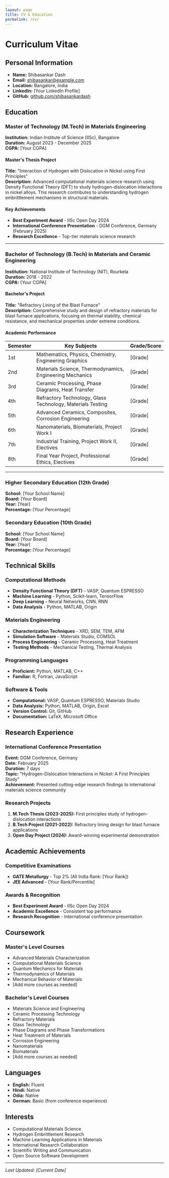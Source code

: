 ```yaml
---
layout: page
title: CV & Education
permalink: /cv/
---
```


# Curriculum Vitae

## Personal Information
- **Name:** Shibasankar Dash
- **Email:** shibasankar@example.com
- **Location:** Bangalore, India
- **LinkedIn:** [Your LinkedIn Profile]
- **GitHub:** [github.com/shibasankardash](https://github.com/shibasankardash)

## Education

### Master of Technology (M.Tech) in Materials Engineering
**Institution:** Indian Institute of Science (IISc), Bangalore  
**Duration:** August 2023 - December 2025  
**CGPA:** [Your CGPA]

#### Master's Thesis Project
**Title:** "Interaction of Hydrogen with Dislocation in Nickel using First Principles"  
**Description:** Advanced computational materials science research using Density Functional Theory (DFT) to study hydrogen-dislocation interactions in nickel alloys. This research contributes to understanding hydrogen embrittlement mechanisms in structural materials.

#### Key Achievements
- **Best Experiment Award** - IISc Open Day 2024
- **International Conference Presentation** - DGM Conference, Germany (February 2025)
- **Research Excellence** - Top-tier materials science research

---

### Bachelor of Technology (B.Tech) in Materials and Ceramic Engineering
**Institution:** National Institute of Technology (NIT), Rourkela  
**Duration:** 2018 - 2022  
**CGPA:** [Your CGPA]

#### Bachelor's Project
**Title:** "Refractory Lining of the Blast Furnace"  
**Description:** Comprehensive study and design of refractory materials for blast furnace applications, focusing on thermal stability, chemical resistance, and mechanical properties under extreme conditions.

#### Academic Performance
| Semester | Key Subjects | Grade/Score |
|----------|--------------|-------------|
| 1st | Mathematics, Physics, Chemistry, Engineering Graphics | [Grade] |
| 2nd | Materials Science, Thermodynamics, Engineering Mechanics | [Grade] |
| 3rd | Ceramic Processing, Phase Diagrams, Heat Transfer | [Grade] |
| 4th | Refractory Technology, Glass Technology, Materials Testing | [Grade] |
| 5th | Advanced Ceramics, Composites, Corrosion Engineering | [Grade] |
| 6th | Nanomaterials, Biomaterials, Project Work I | [Grade] |
| 7th | Industrial Training, Project Work II, Electives | [Grade] |
| 8th | Final Year Project, Professional Ethics, Electives | [Grade] |

---

### Higher Secondary Education (12th Grade)
**School:** [Your School Name]  
**Board:** [Your Board]  
**Year:** [Year]  
**Percentage:** [Your Percentage]

### Secondary Education (10th Grade)
**School:** [Your School Name]  
**Board:** [Your Board]  
**Year:** [Year]  
**Percentage:** [Your Percentage]

## Technical Skills

### Computational Methods
- **Density Functional Theory (DFT)** - VASP, Quantum ESPRESSO
- **Machine Learning** - Python, Scikit-learn, TensorFlow
- **Deep Learning** - Neural Networks, CNN, RNN
- **Data Analysis** - Python, MATLAB, Origin

### Materials Engineering
- **Characterization Techniques** - XRD, SEM, TEM, AFM
- **Simulation Software** - Materials Studio, COMSOL
- **Process Engineering** - Ceramic Processing, Heat Treatment
- **Testing Methods** - Mechanical Testing, Thermal Analysis

### Programming Languages
- **Proficient:** Python, MATLAB, C++
- **Familiar:** R, Fortran, JavaScript

### Software & Tools
- **Computational:** VASP, Quantum ESPRESSO, Materials Studio
- **Data Analysis:** Python, MATLAB, Origin, Excel
- **Version Control:** Git, GitHub
- **Documentation:** LaTeX, Microsoft Office

## Research Experience

### International Conference Presentation
**Event:** DGM Conference, Germany  
**Date:** February 2025  
**Duration:** 7 days  
**Topic:** "Hydrogen-Dislocation Interactions in Nickel: A First Principles Study"  
**Achievement:** Presented cutting-edge research findings to international materials science community

### Research Projects
1. **M.Tech Thesis (2023-2025):** First principles study of hydrogen-dislocation interactions
2. **B.Tech Project (2021-2022):** Refractory lining design for blast furnace applications
3. **Open Day Project (2024):** Award-winning experimental demonstration

## Academic Achievements

### Competitive Examinations
- **GATE Metallurgy** - Top 2% (All India Rank: [Your Rank])
- **JEE Advanced** - [Your Rank/Percentile]

### Awards & Recognition
- **Best Experiment Award** - IISc Open Day 2024
- **Academic Excellence** - Consistent top performance
- **Research Recognition** - International conference presentation

## Coursework

### Master's Level Courses
- Advanced Materials Characterization
- Computational Materials Science
- Quantum Mechanics for Materials
- Thermodynamics of Materials
- Mechanical Behavior of Materials
- [Add more courses as needed]

### Bachelor's Level Courses
- Materials Science and Engineering
- Ceramic Processing Technology
- Refractory Materials
- Glass Technology
- Phase Diagrams and Phase Transformations
- Heat Treatment of Materials
- Corrosion Engineering
- Nanomaterials
- Biomaterials
- [Add more courses as needed]

## Languages
- **English:** Fluent
- **Hindi:** Native
- **Odia:** Native
- **German:** Basic (from conference experience)

## Interests
- Computational Materials Science
- Hydrogen Embrittlement Research
- Machine Learning Applications in Materials
- International Research Collaboration
- Scientific Writing and Communication
- Open Source Software Development

---

*Last Updated: [Current Date]*
